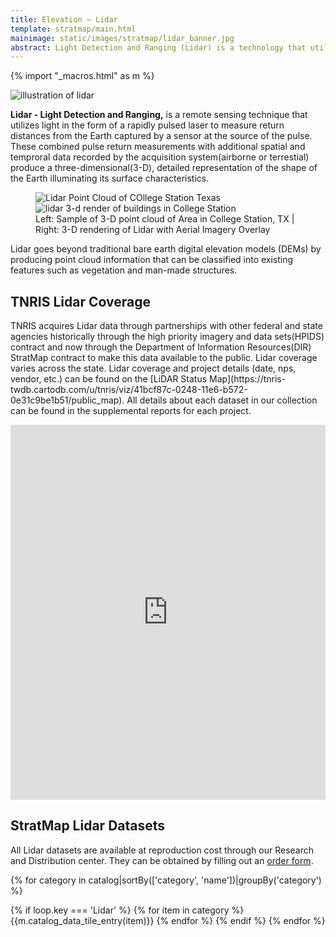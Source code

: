 ```yaml
---
title: Elevation – Lidar
template: stratmap/main.html
mainimage: static/images/stratmap/lidar_banner.jpg 
abstract: Light Detection and Ranging (Lidar) is a technology that utilizes lasers to measure the distance from an airborne sensor to points on the ground.
---
```

{% import "_macros.html" as m %}


<div class="container"><img class="img-responsive pull-right" style="max-width: 400px;" src="http://lidar-america.com/wp-content/uploads/2014/03/LiDAR-Escaneo-Ejemplo.jpg" alt="illustration of lidar">
<p class="lead"><strong>Lidar - Light Detection and Ranging,</strong> is a remote sensing technique that utilizes light in the form of a rapidly pulsed laser to measure return distances from the Earth captured by a sensor at the source of the pulse. These combined pulse return measurements with additional spatial and temproral data recorded by the acquisition system(airborne or terrestial) produce a three-dimensional(3-D), detailed representation of the shape of the Earth illuminating its surface characteristics.</p>
</div>

<figure class="full-article-figure">
<div id="imageCompare1" class='twentytwenty-container lidar-compare'>
<img class="img-responsive" src="{{m.link('static/images/stratmap/flyover_pointcloud_lidar_sample.jpg')}}" alt="Lidar Point Cloud of COllege Station Texas">
<img class="img-responsive" src="{{m.link('static/images/stratmap/flyover_render_buildings_lidar_sample.jpg')}}" alt="lidar 3-d render of buildings in College Station">
</div>
<figcaption class="text-center">Left: Sample of 3-D point cloud of Area in College Station, TX | Right: 3-D rendering of Lidar with Aerial Imagery Overlay</figcaption>
</figure>

<div class="container">
<p>Lidar goes beyond traditional bare earth digital elevation models (DEMs) by producing point cloud information that can be classified into existing features such as vegetation and man-made structures.  </p>

<h2>TNRIS Lidar Coverage</h2>

<p>TNRIS acquires Lidar data through partnerships with other federal and state agencies historically through the high priority imagery and data sets(HPIDS) contract and now through the Department of Information Resources(DIR) StratMap contract to make this data available to the public. Lidar coverage varies across the state. Lidar coverage and project details (date, nps, vendor, etc.) can be found on the [LiDAR Status Map](https://tnris-twdb.cartodb.com/u/tnris/viz/41bcf87c-0248-11e6-b572-0e31c9be1b51/public_map). All details about each dataset in our collection can be found in the supplemental reports for each project.</p>

<iframe width="100%" height="600" frameborder="0" src="https://tnris.cartodb.com/viz/0447c616-bee6-11e5-bf8f-0ea31932ec1d/embed_map" allowfullscreen webkitallowfullscreen mozallowfullscreen oallowfullscreen msallowfullscreen></iframe>

<h2>StratMap Lidar Datasets</h2>

<p class="lead">All Lidar datasets are available at reproduction cost through our Research and Distribution center. They can be obtained by filling out an <a href="https://tnris.org/order-data/">order form</a>.</p>

{% for category in catalog|sortBy(['category', 'name'])|groupBy('category') %}
  
  {% if loop.key === 'Lidar' %}
      {% for item in category %}
        {{m.catalog_data_tile_entry(item)}}
      {% endfor %}
    {% endif %}
{% endfor %}

</div>
